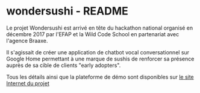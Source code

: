 # wondersushi - README

Le projet Wondersushi est arrivé en tête du hackathon national organisé en décembre 2017 par l'EFAP et la Wild Code School en partenariat avec l'agence Braaxe.

Il s'agissait de créer une application de chatbot vocal conversationnel sur Google Home permettant à une marque de sushis de renforcer sa présence auprès de sa cible de clients "early adopters".

Tous les détails ainsi que la plateforme de démo sont disponibles sur [le site Internet du projet](https://wondersushi.herokuapp.com)
